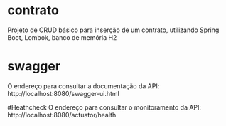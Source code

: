 # contrato
Projeto de CRUD básico para inserção de um contrato, utilizando Spring Boot, Lombok, banco de memória H2

# swagger
O endereço para consultar a documentação da API:
http://localhost:8080/swagger-ui.html

#Heathcheck
O endereço para consultar o monitoramento da API:
http://localhost:8080/actuator/health
